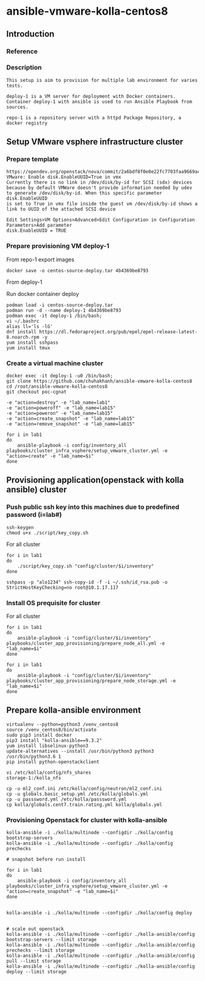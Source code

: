 # ansible-vmware-kolla-centos8

## Introduction

### Reference


### Description

    This setup is aim to provision for multiple lab environment for varies tests. 

    deploy-1 is a VM server for deployment with Docker containers. Container deploy-1 with ansible is used to run Ansible Playbook from sources.

    repo-1 is a repository server with a httpd Package Repository, a docker registry  

## Setup VMware vsphere infrastructure cluster

### Prepare template 

    https://opendev.org/openstack/nova/commit/2a6bdf8f0e0e22fc7703faa9669ace7380dc73c3
    VMware: Enable disk.EnableUUID=True in vmx
    Currently there is no link in /dev/disk/by-id for SCSI (sdx) devices because by default VMWare doesn't provide information needed by udev to generate /dev/disk/by-id. When this specific parameter disk.EnableUUID
    is set to True in vmx file inside the guest vm /dev/disk/by-id shows a link to UUID of the attached SCSI device

    Edit Settings>VM Options>Advanced>Edit Configuration in Configuration Parameters>Add parameter
    disk.EnableUUID = TRUE
          
### Prepare provisioning VM deploy-1

From repo-1 export images

    docker save -o centos-source-deploy.tar 4b4369be8793

From deploy-1 

Run docker container deploy

    podman load -i centos-source-deploy.tar
    podman run -d --name deploy-1 4b4369be8793
    podman exec -it deploy-1 /bin/bash; 
    vi ~/.bashrc 
    alias ll='ls -lG'
    dnf install https://dl.fedoraproject.org/pub/epel/epel-release-latest-8.noarch.rpm -y
    yum install sshpass
    yum install tmux

### Create a virtual machine cluster

    docker exec -it deploy-1 -u0 /bin/bash;
    git clone https://github.com/chuhakhanh/ansible-vmware-kolla-centos8
    cd /root/ansible-vmware-kolla-centos8
    git checkout poc-cgnat

    -e "action=destroy" -e "lab_name=lab1"
    -e "action=poweroff" -e "lab_name=lab15"
    -e "action=poweron" -e "lab_name=lab15"
    -e "action=create_snapshot" -e "lab_name=lab15"
    -e "action=remove_snapshot" -e "lab_name=lab15"

    for i in lab1 
    do
        ansible-playbook -i config/inventory_all playbooks/cluster_infra_vsphere/setup_vmware_cluster.yml -e "action=create" -e "lab_name=$i"
    done

## Provisioning application(openstack with kolla ansible) cluster

### Push public ssh key into this machines due to predefined password (i=lab#)
    
    ssh-keygen
    chmod u+x ./script/key_copy.sh
    
For all cluster 
    
    for i in lab1
    do
        ./script/key_copy.sh "config/cluster/$i/inventory"
    done
    
    sshpass -p "alo1234" ssh-copy-id -f -i ~/.ssh/id_rsa.pub -o StrictHostKeyChecking=no root@10.1.17.117
    
### Install OS prequisite for cluster

For all cluster 

    for i in lab1 
    do
        ansible-playbook -i "config/cluster/$i/inventory" playbooks/cluster_app_provisioning/prepare_node_all.yml -e "lab_name=$i"
    done

    for i in lab1 
    do
        ansible-playbook -i "config/cluster/$i/inventory" playbooks/cluster_app_provisioning/prepare_node_storage.yml -e "lab_name=$i"
    done

## Prepare kolla-ansible environment

    virtualenv --python=python3 /venv_centos8
    source /venv_centos8/bin/activate 
    sudo pip3 install docker
    pip3 install "kolla-ansible==9.3.2"
    yum install libselinux-python3
    update-alternatives --install /usr/bin/python3 python3 /usr/bin/python3.6 1
    pip install python-openstackclient

    vi /etc/kolla/config/nfs_shares
    storage-1:/kolla_nfs

    cp -u ml2_conf.ini /etc/kolla/config/neutron/ml2_conf.ini 
    cp -u globals.basic_setup.yml /etc/kolla/globals.yml
    cp -u passsword.yml /etc/kolla/passsword.yml
    cp kolla/globals.cent7.train.rating.yml kolla/globals.yml

### Provisioning Openstack for cluster with kolla-ansible

    kolla-ansible -i ./kolla/multinode --configdir ./kolla/config bootstrap-servers
    kolla-ansible -i ./kolla/multinode --configdir ./kolla/config prechecks

    # snapshot before run install
  
    for i in lab1 
    do
        ansible-playbook -i config/inventory_all playbooks/cluster_infra_vsphere/setup_vmware_cluster.yml -e "action=create_snapshot" -e "lab_name=$i"
    done


    kolla-ansible -i ./kolla/multinode --configdir ./kolla/config deploy


    # scale out openstack
    kolla-ansible -i ./kolla/multinode --configdir ./kolla-ansible/config bootstrap-servers --limit storage
    kolla-ansible -i ./kolla/multinode --configdir ./kolla-ansible/config prechecks --limit storage
    kolla-ansible -i ./kolla/multinode --configdir ./kolla-ansible/config pull --limit storage
    kolla-ansible -i ./kolla/multinode --configdir ./kolla-ansible/config deploy --limit storage
